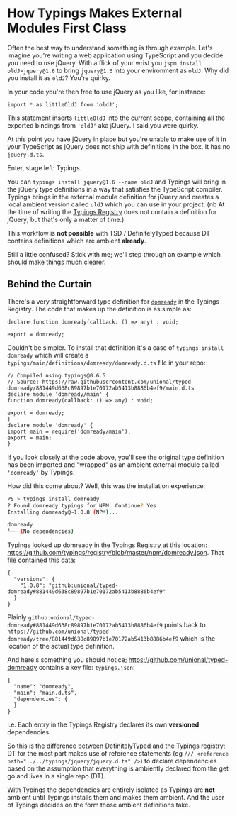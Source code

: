 # How Typings Makes External Modules First Class

Often the best way to understand something is through example.  Let's imagine you're writing a web application using TypeScript and you decide you need to use jQuery.  With a flick of your wrist you `jspm install oldJ=jquery@1.6` to bring `jquery@1.6` into your environment as `oldJ`.  Why did you install it as `oldJ`?  You're quirky.

In your code you're then free to use jQuery as you like, for instance:

```
import * as littleOldJ from 'oldJ';
```

This statement inserts `littleOldJ` into the current scope, containing all the exported bindings from `'oldJ'` aka jQuery. I said you were quirky.  

At this point you have jQuery in place but you're unable to make use of it in your TypeScript as jQuery does not ship with definitions in the box.  It has no `jquery.d.ts`.

Enter, stage left: Typings.

You can `typings install jquery@1.6 --name oldJ` and Typings will bring in the jQuery type definitions in a way that satisfies the TypeScript compiler.  Typings brings in the external module definition for jQuery and creates a local ambient version called `oldJ` which you can use in your project. (nb At the time of writing the [Typings Registry](https://github.com/typings/registry) does not contain a definition for jQuery; but that's only a matter of time.)

This workflow is **not possible** with TSD / DefinitelyTyped because DT contains definitions which are ambient **already**.

Still a little confused?  Stick with me; we'll step through an example which should make things much clearer.

## Behind the Curtain

There's a very straightforward type definition for [`domready`](https://github.com/ded/domready) in the Typings Registry.  The code that makes up the definition is as simple as:

```
declare function domready(callback: () => any) : void;

export = domready;
```

Couldn't be simpler.  To install that definition it's a case of `typings install domready` which will create a `typings/main/definitions/domready/domready.d.ts` file in your repo:

```
// Compiled using typings@0.6.5
// Source: https://raw.githubusercontent.com/unional/typed-domready/881449d638c89897b1e70172ab5413b8886b4ef9/main.d.ts
declare module 'domready/main' {
function domready(callback: () => any) : void;

export = domready;
}
declare module 'domready' {
import main = require('domready/main');
export = main;
}
```

If you look closely at the code above, you'll see the original type definition has been imported and "wrapped" as an ambient external module called `'domready'` by Typings.  

How did this come about?  Well, this was the installation experience:

```sh
PS > typings install domready
? Found domready typings for NPM. Continue? Yes
Installing domready@~1.0.8 (NPM)...

domready
└── (No dependencies)
```

Typings looked up domready in the Typings Registry at this location: https://github.com/typings/registry/blob/master/npm/domready.json.  That file contained this data:

```
{
  "versions": {
    "1.0.8": "github:unional/typed-domready#881449d638c89897b1e70172ab5413b8886b4ef9"
  }
}
```

Plainly `github:unional/typed-domready#881449d638c89897b1e70172ab5413b8886b4ef9` points back to `https://github.com/unional/typed-domready/tree/881449d638c89897b1e70172ab5413b8886b4ef9` which is the location of the actual type definition.

And here's something you should notice; https://github.com/unional/typed-domready contains a key file: `typings.json`:

```
{
  "name": "domready",
  "main": "main.d.ts",
  "dependencies": {
  }
}
```

i.e. Each entry in the Typings Registry declares its own **versioned** dependencies.  

So this is the difference between DefinitelyTyped and the Typings registry: DT for the most part makes use of reference statements (eg `/// <reference path="../../typings/jquery/jquery.d.ts" />`) to declare dependencies based on the assumption that everything is ambiently declared from the get go and lives in a single repo (DT).

With Typings the dependencies are entirely isolated as Typings are **not** ambient until Typings installs them and makes them ambient.  And the user of Typings decides on the form those ambient definitions take.
